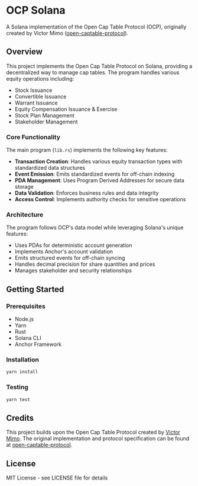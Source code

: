 # OCP Solana

A Solana implementation of the Open Cap Table Protocol (OCP), originally created by Victor Mimo ([open-captable-protocol](https://github.com/victormimo/open-captable-protocol)).

## Overview

This project implements the Open Cap Table Protocol on Solana, providing a decentralized way to manage cap tables. The program handles various equity operations including:

- Stock Issuance
- Convertible Issuance
- Warrant Issuance
- Equity Compensation Issuance & Exercise
- Stock Plan Management
- Stakeholder Management

### Core Functionality

The main program (`lib.rs`) implements the following key features:

- **Transaction Creation**: Handles various equity transaction types with standardized data structures
- **Event Emission**: Emits standardized events for off-chain indexing
- **PDA Management**: Uses Program Derived Addresses for secure data storage
- **Data Validation**: Enforces business rules and data integrity
- **Access Control**: Implements authority checks for sensitive operations

### Architecture

The program follows OCP's data model while leveraging Solana's unique features:

- Uses PDAs for deterministic account generation
- Implements Anchor's account validation
- Emits structured events for off-chain syncing
- Handles decimal precision for share quantities and prices
- Manages stakeholder and security relationships

## Getting Started

### Prerequisites

- Node.js
- Yarn
- Rust
- Solana CLI
- Anchor Framework

### Installation

```bash
yarn install
```

### Testing

```bash
yarn test
```

## Credits

This project builds upon the Open Cap Table Protocol created by [Victor Mimo](https://github.com/victormimo). The original implementation and protocol specification can be found at [open-captable-protocol](https://github.com/victormimo/open-captable-protocol).

## License

MIT License - see LICENSE file for details
